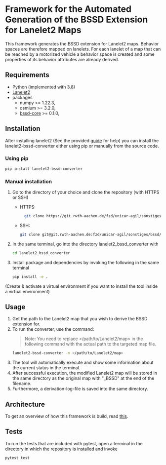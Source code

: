 # Framework for the Automated Generation of the BSSD Extension for Lanelet2 Maps

This framework generates the BSSD extension for Lanelet2 maps. Behavior spaces are therefore mapped
on lanelets. For each lanelet of a map that can be reached by a motorized vehicle a behavior
space is created and some properties of its behavior attributes are already derived.

## Requirements

- Python (implemented with 3.8)
- [Lanelet2](https://github.com/fzi-forschungszentrum-informatik/Lanelet2)
- packages
  - numpy >= 1.22.3,
  - osmium >= 3.2.0,
  - [bssd-core](https://pypi.org/project/bssd-core/) >= 0.1.0,

## Installation

After installing lanelet2 (See the provided [guide](/doc/Lanelet2%20installation%20guide.md) for help) you can install the lanelet2-bssd-converter either using pip or manually from the source code.

### Using pip
```bash
pip install lanelet2-bssd-converter
```

### Manual installation

1. Go to the directory of your choice and clone the repository (with HTTPS or SSH)
   - HTTPS:
      ```bash
        git clone https://git.rwth-aachen.de/fzd/unicar-agil/sonstiges/bssd/lanelet2_bssd_converter.git
        ```

   - SSH:
      ```bash
      git clone git@git.rwth-aachen.de:fzd/unicar-agil/sonstiges/bssd/lanelet2_bssd_converter.git
      ```
2. In the same terminal, go into the directory lanelet2_bssd_converter with
    ```bash
    cd lanelet2_bssd_converter
    ```

3. Install package and dependencies by invoking the following in the same terminal
    ```bash
    pip install -e .
    ```

  (Create & activate a virtual environment if you want to install the tool inside a virtual environment)

## Usage

1. Get the path to the Lanelet2 map that you wish to derive the BSSD extension for.
2. To run the converter, use the command:
    > Note: You need to replace </path/to/Lanelet2/map> in the following command with the actual path to the targeted map file.
    ```bash
    lanelet2-bssd-converter -m </path/to/Lanelet2/map>
    ```
3. The tool will automatically execute and show some information about the current status in the terminal.
4. After successful execution, the modified Lanelet2 map will be stored in the same directory as the original map
with "_BSSD" at the end of the filename.
5. Furthermore, a derivation-log-file is saved into the same directory.

## Architecture

To get an overview of how this framework is build, read [this](/doc/architecture.md).

## Tests

To run the tests that are included with pytest, open a terminal in the directory in which the repository
is installed and invoke  
```bash
pytest test
```
